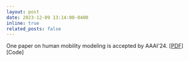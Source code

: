 ```yaml
---
layout: post
date: 2023-12-09 13:14:00-0400
inline: true
related_posts: false
---
```


One paper on human mobility modeling is accepted by AAAI'24. [<a href="https://scholar.google.com/scholar?cluster=9891563916074908845&hl=en&as_sdt=0,5">PDF</a>][Code]
